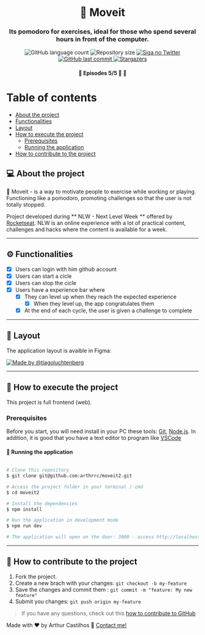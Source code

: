 

<h1 align="center">
    💪  Moveit
</h1>

<h3 align="center">
    Its pomodoro for exercises, ideal for those who spend several hours in front of the computer. 
</h3>

<p align="center">
  <img alt="GitHub language count" src="https://img.shields.io/github/languages/count/arthrrc/moveitNextjs?color=%2304D361">

  <img alt="Repository size" src="https://img.shields.io/github/repo-size/arthrrc/moveitNextjs">

  <a href="https://www.twitter.com/arthrrc/">
    <img alt="Siga no Twitter" src="https://img.shields.io/twitter/url?url=https%3A%2F%2Fgithub.com%2Farthrrc%2FmoveitNextjs">
  </a>
  
  <a href="https://github.com/arthrrc/moveit/commits/master">
    <img alt="GitHub last commit" src="https://img.shields.io/github/last-commit/arthrrc/moveitNextjs">
  </a>
    
   <a href="https://github.com/arthrrc/moveit/stargazers">
    <img alt="Stargazers" src="https://img.shields.io/github/stars/arthrrc/moveitNextjs?style=social">
  </a>
  
 
</p>

<h4 align="center">
	🚧   Episodes 5/5 🚀 🚧
</h4>

Table of contents
=================
<!--ts-->
   * [About the project](#-about-the-project)
   * [Functionalities](#-functionalities)
   * [Layout](#-layout)
   * [How to execute the project](#-How-to-execute-the-project)
     * [Prerequisites](#Prerequisites)
     * [Running the application](#user-content--running-the-application)
   * [How to contribute to the project ](#-how-to-contribute-to-the-project)
<!--te-->


## 💻 About the project

💪  Moveit - is a way to motivate people to exercise while working or playing. Functioning like a pomodoro, promoting challenges so that the user is not totally stopped.


Project developed during ** NLW - Next Level Week ** offered by [Rocketseat](https://rocketseat.com.br/).
NLW is an online experience with a lot of practical content, challenges and hacks where the content is available for a week. 

---

## ⚙️ Functionalities

- [X] Users can login with him github account
- [X] Users can start a cicle
- [X] Users can stop the cicle
- [X] Users have a experience bar where
  - [X] They can level up when they reach the expected experience 
    - [X] When they level up, the app congratulates them 
  - [X] At the end of each cycle, the user is given a challenge to complete 
---

## 🎨 Layout

The application layout is avaible in Figma:

<a href="https://www.figma.com/file/ge20pu3ofMOKoliUyKx1Nl/Move.it-1.0/">
  <img alt="Made by @tiagoluchtenberg" src="https://img.shields.io/badge/Acessar%20Layout%20-Figma-%2304D361">
</a>

---

## 🚀 How to execute the project

This project is full frontend (web).

### Prerequisites 

Before you start, you will need install in your PC these tools:
[Git](https://git-scm.com), [Node.js](https://nodejs.org/en/). 
In addition, it is good that you have a text editor to program like [VSCode](https://code.visualstudio.com/)


#### 🧭 Running the application

```bash

# Clone this repository 
$ git clone git@github.com:arthrrc/moveit2.git

# Access the project folder in your terminal / cmd
$ cd moveit2

# Install the dependencies 
$ npm install

# Run the application in development mode 
$ npm run dev

# The application will open on the door: 3000 - access http://localhost:3000

```
---

## 💪 How to contribute to the project 

1. Fork the project.
2. Create a new brach with your changes: `git checkout -b my-feature`
3. Save the changes and commit them : `git commit -m "feature: My new feature"`
4. Submit you changes: `git push origin my-feature`
> If you have any questions, check out this [how to contribute to GitHub](./.github/CONTRIBUTING.md)


Made with ❤️ by Arthur Castilhos 👋 [Contact me!](https://www.linkedin.com/in/arthrc/)